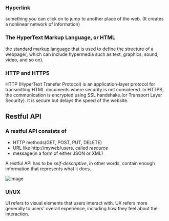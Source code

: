 ### Hyperlink
something you can click on to jump to another place of the web. (It creates a nonlinear network of information)

### The HyperText Markup Language, or HTML
the standard markup language that is used to define the structure of a webpage(, which can include hypermedia such as text, graphics, sound, video, and so on).

### HTTP and HTTPS
HTTP (HyperText Transfer Protocol) is an application-layer protocol for transmitting HTML documents where security is not considered.
In HTTPS, the communication is encrypted using SSL handshake.(or Transport Layer Security). It is secure but delays the speed of the website.

## Restful API
### A restful API consists of
* HTTP methods(GET, POST, PUT, DELETE)
* URL like http://myweb/users, called *resource*
* message(in a form of either JSON or XML)

A restful API has to be *self-descriptive*, in other words, contain enough information that represents what it does.

![image](https://user-images.githubusercontent.com/67142421/183272701-c6526ec7-79dd-4a9e-a72e-204dee53a978.png)<br>

### UI/UX
UI refers to visual elements that users interact with. UX refers more generally to users' overall experience, including how they feel about the interaction.
